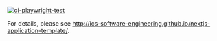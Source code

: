 [![ci-playwright-test](https://github.com/dport96/playwright-test/actions/workflows/ci.yml/badge.svg)]([https://github.com/ics-software-engineering/nextjs-application-template](https://github.com/dport96/playwright-test)/actions/workflows/ci.yml)

For details, please see http://ics-software-engineering.github.io/nextjs-application-template/.

